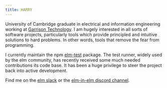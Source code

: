 ```yaml
---
title: HARRY
---
```


University of Cambridge graduate in electrical and information engineering
working at [Garrison Technology](https://garrison.com). I am hugely interested in
all sorts of software projects, particularly tools which provide principled
and intuitive solutions to hard problems. In other words, tools that remove
the fear from programming.

I currently maintain the npm
[elm-test](https://github.com/rtfeldman/node-test-runner) package. The test
runner, widely used by the elm community, has recently received some much
needed contributions its code base. It has been a huge privilege to steer the
project back into active development.

Find me on the [elm slack](https://elmlang.herokuapp.com/) or the [elm-in-elm
discord channel](https://discord.com/invite/d6kkjg7).
